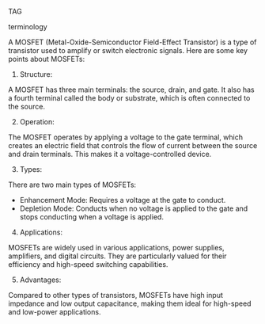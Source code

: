 TAG

terminology

A MOSFET (Metal-Oxide-Semiconductor Field-Effect Transistor) is a type of transistor used to amplify or switch electronic signals. Here are some key points about MOSFETs:

1. Structure: 

A MOSFET has three main terminals: the source, drain, and gate. It also has a fourth terminal called the body or substrate, which is often connected to the source.

2. Operation: 

The MOSFET operates by applying a voltage to the gate terminal, which creates an electric field that controls the flow of current between the source and drain terminals. This makes it a voltage-controlled device.

3. Types: 

There are two main types of MOSFETs:
   - Enhancement Mode: Requires a voltage at the gate to conduct.
   - Depletion Mode: Conducts when no voltage is applied to the gate and stops conducting when a voltage is applied.

4. Applications: 

MOSFETs are widely used in various applications,  power supplies, amplifiers, and digital circuits. They are particularly valued for their efficiency and high-speed switching capabilities.

5. Advantages: 

Compared to other types of transistors, MOSFETs have high input impedance and low output capacitance, making them ideal for high-speed and low-power applications.
